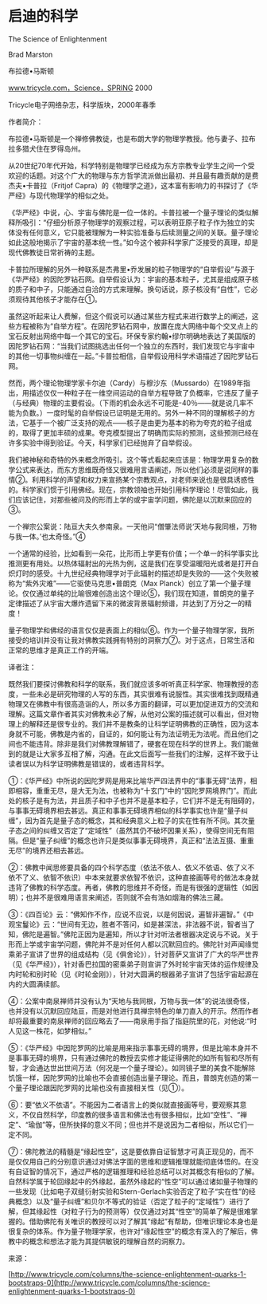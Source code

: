 # 启迪的科学

The Science of Enlightenment

Brad Marston

布拉德•马斯顿

www.tricycle.com，Science，SPRING 2000

Tricycle电子网络杂志，科学版块，2000年春季

作者简介：

布拉德•马斯顿是一个禅修佛教徒，也是布朗大学的物理学教授。他与妻子、拉布拉多猎犬住在罗得岛州。

从20世纪70年代开始，科学特别是物理学已经成为东方宗教专业学生之间一个受欢迎的话题。对这个广大的物理与东方哲学流派做出最初、并且最有趣贡献的是费杰夫•卡普拉（Fritjof Capra）的《物理学之道》，这本富有影响力的书探讨了《华严经》与现代物理学的相似之处。

《华严经》中说，心、宇宙与佛陀是一位一体的。卡普拉被一个量子理论的类似解释所吸引：“仔细分析原子物理学的观察过程，可以表明亚原子粒子作为独立的实体没有任何意义，它只能被理解为一种实验准备与后续测量之间的关联。量子理论如此这般地揭示了宇宙的基本统一性。”如今这个被非科学家广泛接受的真理，却是现代佛教徒日常祈祷的主题。

卡普拉所理解的另外一种联系是杰弗里•乔发展的粒子物理学的“自举假设”与源于《华严经》的因陀罗钻石网。自举假设认为：宇宙的基本粒子，尤其是组成原子核的质子和中子，只能通过自洽的方式来理解。换句话说，原子核没有“自性”，它必须观待其他核子才能存在①。

虽然这听起来让人费解，但这个假说可以通过某些方程式来进行数学上的阐述，这些方程被称为“自举方程”。在因陀罗钻石网中，放置在庞大网络中每个交叉点上的宝石反射出网络中每一个其它的宝石。环保专家约翰•缪尔明确地表达了美国版的因陀罗钻石网：“当我们试图挑选出任何一个独立的东西时，我们发现它与宇宙中的其他一切事物纠缠在一起。”卡普拉相信，自举假设用科学术语描述了因陀罗钻石网。

然而，两个理论物理学家卡尔迪（Cardy）与穆沙东（Mussardo）在1989年指出，用描述仅仅一种粒子在一维空间运动的自举方程导致了负概率，它违反了量子（与经典）物理的主要假设。（下雨的机会永远不可能是-40％——就是说几率不能为负数。）一度时髦的自举假设已证明是无用的。另外一种不同的理解核子的方法，它基于一个被广泛支持的观点——核子是由更为基本的称为夸克的粒子组成的，取得了更加丰硕的成果。夸克模型提出了明确而实际的预测，这些预测已经在许多实验中得到验证。今天，科学家们已经抛弃了自举假设。

我们被神秘和奇特的外来概念所吸引。这个等式看起来应该是：物理学用复杂的数学公式来表达，而东方思维既奇怪又很难用言语阐述，所以他们必须是说同样的事情②。利用科学的声望和权力来宣扬某个宗教观点，对老师来说也是很具诱惑性的。科学家们惯于引用佛经。现在，宗教领袖也开始引用科学理论！尽管如此，我们应该记住，对那些被问及的形而上学的或宇宙学问题，佛陀是以沉默来回应的③。

一个禅宗公案说：陆亘大夫久参南泉。一天他问“僧肇法师说‘天地与我同根，万物与我一体。’也太奇怪。”④

一个通常的经验，比如看到一朵花，比形而上学更有价值；一个单一的科学事实比推测更有用处。以热体辐射出的光热为例，这是我们在享受温暖阳光或者是打开白炽灯时的感受。十九世纪经典物理学对于此辐射的描述却是失败的——这个失败被称为“紫外灾难”——它驱使马克思•普朗克（Max Planck）创立了第一个量子理论。仅仅通过单纯的比喻很难创造出这个理论⑤，我们现在知道，普朗克的量子定律描述了从宇宙大爆炸遗留下来的微波背景辐射频谱，并达到了万分之一的精度！

量子物理学和佛经的语言仅仅是表面上的相似⑥。作为一个量子物理学家，我所接受的培训并没有让我对佛教实践拥有特别的洞察力⑦。对于这点，日常生活和正常的思维才是真正工作的开端。

译者注：

既然我们要探讨佛教和科学的联系，我们就应该多听听真正科学家、物理教授的态度，一些未必是研究物理的人写的东西，其实很难有说服性。其实很难找到既精通物理又在佛教中有很高造诣的人，所以多方面的翻译，可以更加促进双方的交流和理解。这篇文章作者其实对佛教未必了解，从他对公案的描述就可以看出，但对物理上的解释还是很专业的。我们并不是教条的让科学证明佛教的正确性，因为这本身就不可能，佛教是内省的，自证的，如何能让有为法证明无为法呢。而且他们之间也不能违背。除非是我们对佛教理解错了，硬套在现在科学的世界上。我们能做到的就是让大家多互相了解，沟通。在此文后面写一些我们的注解，这样不致于让读者误以为科学证明佛教是错误的，或者违背科学。

①：《华严经》中所说的因陀罗网是用来比喻华严四法界中的“事事无碍”法界，相即相容，重重无尽，是大无为法，也被称为“十玄门”中的“因陀罗网境界门”。而此处的核子是有为法，并且质子和中子也并不是基本粒子，它们并不是无有阻碍的，与事事无碍境界相去甚远。真正和事事无碍境界相似的科学事实也许是“量子纠缠”，因为首先是量子态的概念，其和经典意义上粒子的实在性有所不同。其次量子态之间的纠缠又否定了“定域性”（虽然其仍不破坏因果关系），使得空间无有阻隔。但是“量子纠缠”的概念也许只是类似事事无碍境界，真正和“法法互摄、重重无尽”的境界还相去甚远。

②：佛教中闻思修要具备的四个科学态度（依法不依人、依义不依语、依了义不依不了义、依智不依识）中本来就要求依智不依识，这种直接画等号的做法本身就违背了佛教的科学态度。再者，佛教的思维并不奇怪，而是有很强的逻辑性（如因明）；也并不是很难用语言来阐述，否则就不会有浩如烟海的佛法三藏。

③：《四百论》云：“佛知作不作，应说不应说，以是何因说，遍智非遍智。”《中观宝鬘论》云：“世间有无边，胜者不答问，如是甚深法，非法器不说，智者当了知，佛陀是遍智。”佛陀正因为是遍知，所以才针对听法者根器决定说与不说。关于形而上学或宇宙学问题，佛陀并不是对任何人都以沉默回应的。佛陀针对声闻缘觉乘弟子宣讲了世界的组成结构（见《俱舍论》），针对菩萨又宣讲了广大的华严世界（见《华严经》），针对香巴拉国的密乘弟子则宣讲了外时轮宇宙天体的运作规律及内时轮和别时轮（见《时轮金刚》），针对大圆满的根器弟子宣讲了包括宇宙起源在内的大圆满续部。

④：公案中南泉禅师并没有认为“天地与我同根，万物与我一体”的说法很奇怪，也并没有以沉默回应陆亘，而是对他进行具禅宗特色的单刀直入的开示。然而作者却将最重要的南泉禅师的回应略去了——南泉用手指了指庭院里的花，对他说∶“时人见这一株花，如梦相似。”

⑤：《华严经》中因陀罗网的比喻是用来指示事事无碍的境界，但是比喻本身并不是事事无碍的境界，只有通过佛陀的教授去实修才能证得佛陀的如所有智和尽所有智，才会通达世出世间万法（何况是一个量子理论）。如同镜子里的美食不能解除饥饿一样，因陀罗网的比喻也不会直接创造出量子理论。而且，普朗克创造的第一个量子理论跟因陀罗网的比喻也没有直接相关性（见①）。

⑥：要“依义不依语”。不能因为二者语言上的类似就直接画等号，要观察其意义，不仅自然科学，印度教的很多语言和佛法也有很多相似，比如“空性”、“禅定”、“瑜伽”等，但所抉择的意义不同；但也并不是说因为二者相似，所以它们一定不同。

⑦：佛陀教法的精髓是“缘起性空”，这是要依靠自证智慧才可真正现见的，而不是仅仅用自己的分别意识通过对佛法字面的思维和逻辑推理就能彻底体悟的。在没有自证智的情况下，通过严格的逻辑推理和经验总结可以对其概念有相似的了解。自然科学属于轮回缘起中的外缘起，虽然外缘起的“性空”可以通过诸如量子物理的一些发现（比如电子双缝衍射实验和Stern-Gerlach实验否定了粒子“实在性”的经典概念）以及“量子纠缠”和贝尔不等式的验证（否定了粒子的“定域性”）进行了解，但其缘起性（对粒子行为的预测等）仅仅通过对其“性空”的简单了解是很难掌握的。借助佛陀有关唯识的教授可以对了解其“缘起”有帮助，但唯识理论本身也是很复杂的体系。作为量子物理学家，也许对“缘起性空”的概念有深入的了解后，佛教中的概念和想法才能为其提供敏锐的理解自然的洞察力。

来源：

[http://www.tricycle.com/columns/the-science-enlightenment-quarks-1-bootstraps-0](http://www.tricycle.com/columns/the-science-enlightenment-quarks-1-bootstraps-0)

